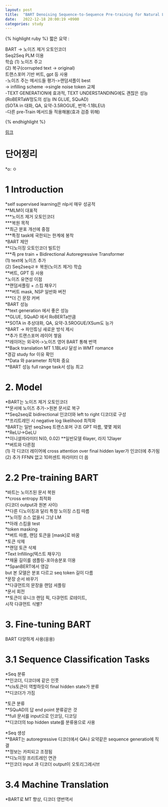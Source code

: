 ```yaml
---
layout: post
title:  "BART Denoising Sequence-to-Sequence Pre-training for Natural Language Generation, Translation, and Comprehension"
date:   2022-12-18 20:00:19 +0900
categories: study
---
```






{% highlight ruby %}
짧은 요약 :  

BART -> 노이즈 제거 오토인코더  
Seq2Seq PLM 이용  
학습 (1) 노이즈 주고   
      (2) 복구(corrupted text -> original)  
트랜스포머 기반 버트, gpt 등 사용  
-노이즈 주는 메서드들 평가->랜덤셔플이 best  
                                -> infilling scheme  ->single noise token 교체  
-TEXT GENERATION에 효과적, TEXT UNDERSTANDING에도 괜찮은 성능  
(RoBERTaW정도의 성능 IN GLUE, SQuAD)  
(SOTA in 대화, QA, 요약-3.5ROGUE, 번역-1.1BLEU)  
-다른 pre-Train 메서드들 적용해봄(효과 검증 위해)  
    
{% endhighlight %}


[링크](https://drive.google.com/drive/folders/1ejDoh5Iyh49gi0zI6Z0Q0h3LFGYxbnTL?usp=sharing)


# 단어정리  
*o: ㅇ  


# 1 Introduction  
*self supervised learning은 nlp서 매우 성공적  
**MLM이 대표적  
***노이즈 제거 오토인코더  
***복원 목적  
**최근 분포 개선에 중점  
***특정 task에 국한되는 한계에 봉착  
*BART 제안  
**디노이징 오토인코더 빌트인  
***즉 pre train + Bidirectional Autoregressive Transformer  
(1) text에 노이즈 추가  
(2) Seq2seqㄹㅎ 복원(노이즈 제거) 학습  
**버트, GPT 등 사용  
*노이즈 유연성 이점  
**랜덤셔플링 + 스킴 채우기  
***버트 mask, NSP 일반화 버전  
***더 긴 문장 커버  
*BART 성능  
**text generation 에서 좋은 성능  
**GLUE, SQuAD 에서 RoBERTa만큼  
**SOTA in 추상대화, QA, 요약-3.5ROGUE/XSum도 능가  
*BART -> 파인튜닝 새로운 방식 제시  
**추가 트랜스포머 레이어 쌓음  
**레이어는 외국어->노이즈 영어 BART 통해 번역  
**Back translation MT 1.1BLeU 달성 in WMT romance  
*경감 study for 이유 확인  
**Data 와 parameter 최적화 중요  
**BART 성능 full range task서 성능 최고  



# 2. Model  
*BART는 노이즈 제거 오토인코더  
**문서에 노이즈 추가->원본 문서로 복구  
**Seq2seq로 bidirectional 인코더와 left to right 디코더로 구성  
**프리트레인 시 negative log likelihood 최적화  
*BART는 일반 seq2seq 트랜스포머 구조 GPT 따름, 몇몇 제외  
**ReLU->GeLU  
**이니셜파라미터 N(0, 0.02) 
**일반모델 6layer, 라지 12layer  
**버트와 다른점  
(1) 각 디코더 레이어에 cross attention over final hidden layer가 인코더에 추가됨  
(2) 추가 FFNN 없고 10퍼센트 파라미터 더 씀  


# 2.2 Pre-training BART  
*바트는 노이즈된 문서 복원  
**cross entropy 최적화  
(디코더 output과 원본 사이)  
**다른 디노이징과 달리 특정 노이징 스킴 따름  
**노이징 소스 없을시 그냥 LM  
**아래 스킴을 test  
*token masking  
**버트 따름, 랜덤 토큰을 [mask]로 바꿈  
*토큰 삭제  
**랜덤 토큰 삭제  
*Text Infilling(텍스트 채우기)  
**채울 길이를 샘플링-포아송분포 이용  
**SpanBERT에서 영감  
but 본 모델은 분포 다르고 seq token 길이 다름  
*문장 순서 바꾸기  
**다큐먼트의 문장을 랜덤 셔플링  
*문서 회전  
**토큰이 유니크 랜덤 픽, 다큐먼트 로테이트,  
시작 다큐먼트 식별?  



# 3. Fine-tuning BART  
BART 다양하게 사용(응용)  


# 3.1 Sequence Classification Tasks  
*Seq 분류  
**인코더, 디코더에 같은 인풋  
**cls토큰이 역할하듯이 final hidden state가 분류  
**디코더가 가짐  


*토큰 분류  
**SQuAD의 답 end point 분류같은 것  
**full 문서를 input으로 인코딩, 디코딩  
**디코더의 top hidden state를 분류용으로 사용  


*Seq 생성  
**BART는 autoregressive 디코더에서 QA나 요약같은 sequence generatio에 직결  
**정보는 카피되고 조정됨  
**디노이징 프리트레인 연관  
**인코더 input 과 디코더 output이 오토리그레시브  



# 3.4 Machine Translation  
*BART로 MT 향상, 디코더 영번역서  




